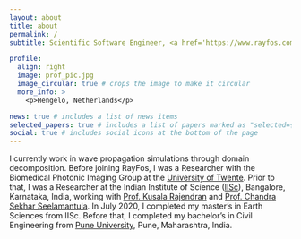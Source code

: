```yaml
---
layout: about
title: about
permalink: /
subtitle: Scientific Software Engineer, <a href='https://www.rayfos.com/'>Rayfos</a>

profile:
  align: right
  image: prof_pic.jpg
  image_circular: true # crops the image to make it circular
  more_info: >
    <p>Hengelo, Netherlands</p>

news: true # includes a list of news items
selected_papers: true # includes a list of papers marked as "selected={true}"
social: true # includes social icons at the bottom of the page
---
```


I currently work in wave propagation simulations through domain decomposition. Before joining RayFos, I was a Researcher with the Biomedical Photonic Imaging Group at the [University of Twente](https://www.utwente.nl/en/). Prior to that, I was a Researcher at the Indian Institute of Science ([IISc](https://iisc.ac.in/)), Bangalore, Karnataka, India, working with [Prof. Kusala Rajendran](https://scholar.google.co.in/citations?user=MA7H8t8AAAAJ&hl=en) and [Prof. Chandra Sekhar Seelamantula](https://sites.google.com/site/chandrasekharseelamantula/). In July 2020, I completed my master’s in Earth Sciences from IISc. Before that, I completed my bachelor’s in Civil Engineering from [Pune University](http://www.unipune.ac.in/), Pune, Maharashtra, India.

<!-- Write your biography here. Tell the world about yourself. Link to your favorite [subreddit](http://reddit.com). You can put a picture in, too. The code is already in, just name your picture `prof_pic.jpg` and put it in the `img/` folder.

Put your address / P.O. box / other info right below your picture. You can also disable any of these elements by editing `profile` property of the YAML header of your `_pages/about.md`. Edit `_bibliography/papers.bib` and Jekyll will render your [publications page](/al-folio/publications/) automatically.

Link to your social media connections, too. This theme is set up to use [Font Awesome icons](https://fontawesome.com/) and [Academicons](https://jpswalsh.github.io/academicons/), like the ones below. Add your Facebook, Twitter, LinkedIn, Google Scholar, or just disable all of them. -->
